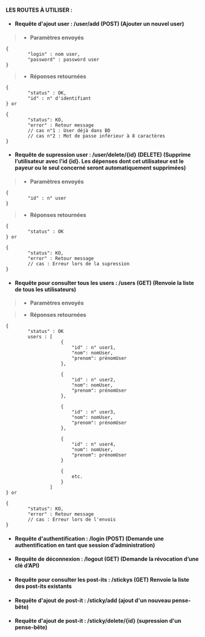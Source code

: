 #### LES ROUTES À UTILISER :



* #### Requête d'ajout user :  /user/add (POST) (Ajouter un nouvel user)

>*  **Paramètres envoyés**
```
{
        "login" : nom user,
        "password" : password user
}
```

>* **Réponses retournées**    
```
{
        "status" : OK,
        "id" : n° d'identifiant
} or

{
        "status": KO,
        "error" : Retour message
        // cas n°1 : User déjà dans BD
        // cas n°2 : Mot de passe inférieur à 8 caractères
}
```



* #### Requête de supression user :  /user/delete/{id} (DELETE) (Supprime l’utilisateur avec l’id {id}. Les dépenses dont cet utilisateur est le payeur ou le seul concerné seront automatiquement supprimées)

>*  **Paramètres envoyés**
```
{
        "id" : n° user
}
```

>* **Réponses retournées**    
```
{
        "status" : OK
} or

{
        "status": KO,
        "error" : Retour message
        // cas : Erreur lors de la supression
}
```



* #### Requête pour consulter tous les users :  /users (GET) (Renvoie la liste de tous les utilisateurs)

>*  **Paramètres envoyés**




>* **Réponses retournées**    
```
{
        "status" : OK
        users : [ 
                    {
                        "id" : n° user1,
                        "nom": nomUser,
                        "prenom": prénomUser
                    },

                    {
                        "id" : n° user2,
                        "nom": nomUser,
                        "prenom": prénomUser
                    },

                    {
                        "id" : n° user3,
                        "nom": nomUser,
                        "prenom": prénomUser
                    },

                    {
                        "id" : n° user4,
                        "nom": nomUser,
                        "prenom": prénomUser
                    }  

                    {
                        etc.
                    }  
                ]
} or

{
        "status": KO,
        "error" : Retour message
        // cas : Erreur lors de l'envois
}
```

* #### Requête d'authentification :  /login (POST) (Demande une authentification en tant que session d’administration)
* #### Requête de déconnexion :   /logout (GET) (Demande la révocation d’une clé d’API)
* #### Requête pour consulter les post-its :  /stickys (GET) Renvoie la liste des post-its existants
* #### Requête d'ajout de post-it :  /sticky/add (ajout d'un nouveau pense-bête)
* #### Requête d'ajout de post-it :  /sticky/delete/{id} (supression d'un pense-bête)
